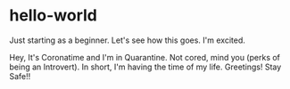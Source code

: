 # hello-world
Just starting as a beginner. Let's see how this goes. I'm excited.

Hey,
It's Coronatime and I'm in Quarantine. Not cored, mind you (perks of being an Introvert).
In short, I'm having the time of my life.
Greetings! Stay Safe!!
